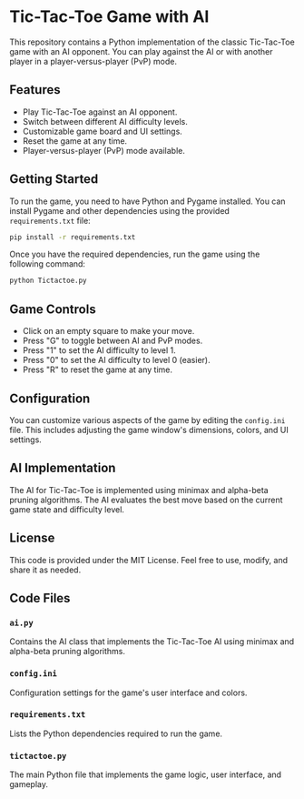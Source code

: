 # Tic-Tac-Toe Game with AI

This repository contains a Python implementation of the classic Tic-Tac-Toe game with an AI opponent. You can play against the AI or with another player in a player-versus-player (PvP) mode.

## Features

- Play Tic-Tac-Toe against an AI opponent.
- Switch between different AI difficulty levels.
- Customizable game board and UI settings.
- Reset the game at any time.
- Player-versus-player (PvP) mode available.

## Getting Started

To run the game, you need to have Python and Pygame installed. You can install Pygame and other dependencies using the provided `requirements.txt` file:

```bash
pip install -r requirements.txt
```
Once you have the required dependencies, run the game using the following command:

```bash
python Tictactoe.py
```

## Game Controls
- Click on an empty square to make your move.
- Press "G" to toggle between AI and PvP modes.
- Press "1" to set the AI difficulty to level 1.
- Press "0" to set the AI difficulty to level 0 (easier).
- Press "R" to reset the game at any time.

## Configuration
You can customize various aspects of the game by editing the `config.ini` file. This includes adjusting the game window's dimensions, colors, and UI settings.

## AI Implementation
The AI for Tic-Tac-Toe is implemented using minimax and alpha-beta pruning algorithms. The AI evaluates the best move based on the current game state and difficulty level.

## License
This code is provided under the MIT License. Feel free to use, modify, and share it as needed.

## Code Files
### `ai.py`
Contains the AI class that implements the Tic-Tac-Toe AI using minimax and alpha-beta pruning algorithms.

### `config.ini`
Configuration settings for the game's user interface and colors.
 
### `requirements.txt`
Lists the Python dependencies required to run the game.

### `tictactoe.py`
The main Python file that implements the game logic, user interface, and gameplay.

